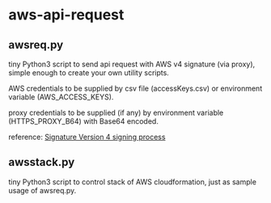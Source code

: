 # aws-api-request

## awsreq.py
tiny Python3 script to send api request with AWS v4 signature (via proxy),
simple enough to create your own utility scripts.

AWS credentials to be supplied by csv file (accessKeys.csv) or environment variable (AWS_ACCESS_KEYS).

proxy credentials to be supplied (if any) by environment variable (HTTPS_PROXY_B64) with Base64 encoded.

reference:
  [Signature Version 4 signing process](https://docs.aws.amazon.com/general/latest/gr/signature-version-4.html)

## awsstack.py
tiny Python3 script to control stack of AWS cloudformation,
just as sample usage of awsreq.py.

